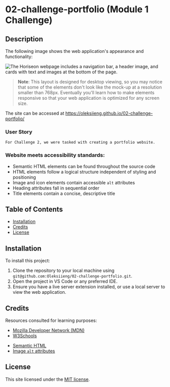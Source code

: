 # 02-challenge-portfolio (Module 1 Challenge)

## Description

The following image shows the web application's appearance and functionality:

![The Horiseon webpage includes a navigation bar, a header image, and cards with text and images at the bottom of the page.](./images/screenshot.png)



> **Note**: This layout is designed for desktop viewing, so you may notice that some of the elements don't look like the mock-up at a resolution smaller than 768px. Eventually you'll learn how to make elements responsive so that your web application is optimized for any screen size.


The site can be accessed at https://oleksiieng.github.io/02-challenge-portfolio/

### User Story

```
For Challenge 2, we were tasked with creating a portfolio website.
```

### Website meets accessibility standards:

* Semantic HTML elements can be found throughout the source code
* HTML elements follow a logical structure independent of styling and positioning
* Image and icon elements contain accessible `alt` attributes
* Heading attributes fall in sequential order
* Title elements contain a concise, descriptive title

## Table of Contents

- [Installation](#installation)
- [Credits](#credits)
- [License](#license)

## Installation

To install this project:

1. Clone the repository to your local machine using `git@github.com:Oleksiieng/02-challenge-portfolio.git`.
2. Open the project in VS Code or any preferred IDE.
3. Ensure you have a live server extension installed, or use a local server to view the web application.

## Credits

Resources consulted for learning purposes:

- [Mozilla Developer Network (MDN)](https://developer.mozilla.org/)
- [W3Schools](https://www.w3schools.com/)
* [Semantic HTML](https://www.w3schools.com/html/html5_semantic_elements.asp)
* [Image `alt` attributes](https://www.w3schools.com/tags/att_img_alt.asp)

## License

This site licensed under the [MIT license](https://opensource.org/licenses/MIT).